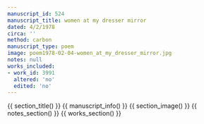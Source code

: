 ```yaml
---
manuscript_id: 524
manuscript_title: women at my dresser mirror
dated: 4/2/1978
circa: ''
method: carbon
manuscript_type: poem
image: poem1978-02-04-women_at_my_dresser_mirror.jpg
notes: null
works_included:
- work_id: 3991
  altered: 'no'
  edited: 'no'
---
```


{{ section_title() }}
{{ manuscript_info() }}
{{ section_image() }}
{{ notes_section() }}
{{ works_section() }}
